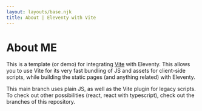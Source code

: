 ```yaml
---
layout: layouts/base.njk
title: About | Eleventy with Vite
---
```


# About ME

This is a template (or demo) for integrating [Vite](https://vitejs.dev) with Eleventy. This allows you to use Vite for its very fast bundling of JS and assets for client-side scripts, while building the static pages (and anything related) with Eleventy.

This main branch uses plain JS, as well as the Vite plugin for legacy scripts. To check out other possibilities (react, react with typescript), check out the branches of this repository.

<div id="react-root"></div>
